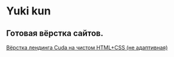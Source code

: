 # Yuki kun
## Готовая вёрстка сайтов.
[Вёрстка лендинга Cuda на чистом HTML+CSS (не адаптивная)](yukikun1337.github.io/Cuda/)
